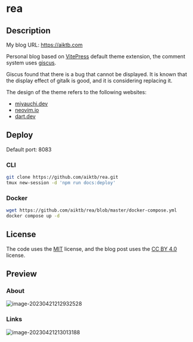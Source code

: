 # rea

## Description

My blog URL: https://aiktb.com

Personal blog based on [VitePress](https://vitepress.dev/) default theme extension, the comment system uses [giscus](https://github.com/giscus/giscus).

Giscus found that there is a bug that cannot be displayed. It is known that the display effect of gitalk is good, and it is considering replacing it.

The design of the theme refers to the following websites:

- [miyauchi.dev](https://miyauchi.dev)
- [neovim.io](https://neovim.io)
- [dart.dev](https://dart.dev/)

## Deploy

Default port: 8083

### CLI

```bash
git clone https://github.com/aiktb/rea.git
tmux new-session -d 'npm run docs:deploy'
```

### Docker

```bash
wget https://github.com/aiktb/rea/blob/master/docker-compose.yml
docker compose up -d
```

## License

The code uses the [MIT](https://github.com/aiktb/rea/blob/master/LICENSE) license, and the blog post uses the [CC BY 4.0](https://creativecommons.org/licenses/by/4.0/) license.

## Preview

### About

![image-20230421212932528](https://s2.loli.net/2023/04/21/IoWm4seBkG9a6wJ.webp)

### Links

![image-20230421213013188](https://s2.loli.net/2023/04/21/1Rd6lKcDgIQnJAC.webp)